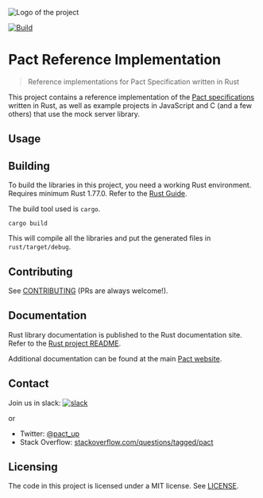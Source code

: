 ![Logo of the project](https://raw.githubusercontent.com/pact-foundation/pact-core-mock-server/main/images/logo.svg)

[![Build](https://github.com/pact-foundation/pact-core-mock-server/actions/workflows/build.yml/badge.svg)](https://github.com/pact-foundation/pact-core-mock-server/actions/workflows/build.yml)

# Pact Reference Implementation
> Reference implementations for Pact Specification written in Rust

This project contains a reference implementation of the [Pact specifications](https://github.com/pact-foundation/pact-specification)
written in Rust, as well as example projects in JavaScript and C (and a few others) that use the mock server library.

## Usage

## Building

To build the libraries in this project, you need a working Rust environment.  Requires minimum Rust 1.77.0.
Refer to the [Rust Guide](https://www.rust-lang.org/learn/get-started).

The build tool used is `cargo`.

```shell
cargo build
```

This will compile all the libraries and put the generated files in `rust/target/debug`.

## Contributing

See [CONTRIBUTING](CONTRIBUTING.md) (PRs are always welcome!).

## Documentation

Rust library documentation is published to the Rust documentation site. Refer to the [Rust project README](rust/README.md).

Additional documentation can be found at the main [Pact website](https://pact.io).

## Contact

Join us in slack: [![slack](https://slack.pact.io/badge.svg)](https://slack.pact.io)

or

- Twitter: [@pact_up](https://twitter.com/pact_up)
- Stack Overflow: [stackoverflow.com/questions/tagged/pact](https://stackoverflow.com/questions/tagged/pact)

## Licensing

The code in this project is licensed under a MIT license. See [LICENSE](LICENSE).
